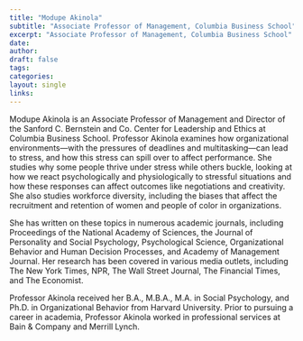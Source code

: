 ```yaml
---
title: "Modupe Akinola"
subtitle: "Associate Professor of Management, Columbia Business School"
excerpt: "Associate Professor of Management, Columbia Business School"
date: 
author:
draft: false
tags:
categories:
layout: single
links:
---
```


Modupe Akinola is an Associate Professor of Management and Director of the Sanford C. Bernstein and Co. Center for Leadership and Ethics at Columbia Business School. Professor Akinola examines how organizational environments—with the pressures of deadlines and multitasking—can lead to stress, and how this stress can spill over to affect performance. She studies why some people thrive under stress while others buckle, looking at how we react psychologically and physiologically to stressful situations and how these responses can affect outcomes like negotiations and creativity. She also studies workforce diversity, including the biases that affect the recruitment and retention of women and people of color in organizations.

She has written on these topics in numerous academic journals, including Proceedings of the National Academy of Sciences, the Journal of Personality and Social Psychology, Psychological Science, Organizational Behavior and Human Decision Processes, and Academy of Management Journal. Her research has been covered in various media outlets, including The New York Times, NPR, The Wall Street Journal, The Financial Times, and The Economist.

Professor Akinola received her B.A., M.B.A., M.A. in Social Psychology, and Ph.D. in Organizational Behavior from Harvard University. Prior to pursuing a career in academia, Professor Akinola worked in professional services at Bain & Company and Merrill Lynch.
